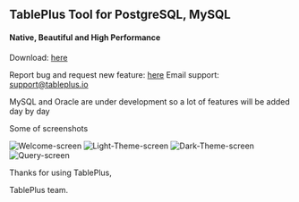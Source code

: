 ## TablePlus Tool for PostgreSQL, MySQL
#### Native, Beautiful and High Performance

Download: [here](https://tableplus.io)
 
Report bug and request new feature: [here](https://github.com/TablePlus/TablePlus/issues)
Email support: support@tableplus.io

MySQL and Oracle are under development so a lot of features will be added day by day

Some of screenshots

![Welcome-screen](https://github.com/TablePlus/TablePlus/blob/master/Resources/welcome.png "Welcome screen")
![Light-Theme-screen](https://github.com/TablePlus/TablePlus/blob/master/Resources/light.png "Light Them screen")
![Dark-Theme-screen](https://github.com/TablePlus/TablePlus/blob/master/Resources/gray.png "Dark Them screen")
![Query-screen](https://github.com/TablePlus/TablePlus/blob/master/Resources/query.png "Query screen")

Thanks for using TablePlus,

TablePlus team.
